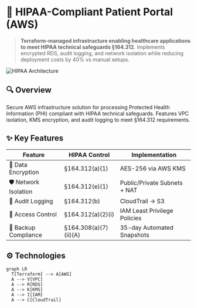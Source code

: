 # 🏥 HIPAA-Compliant Patient Portal (AWS)

> **Terraform-managed infrastructure enabling healthcare applications to meet HIPAA technical safeguards §164.312**. Implements encrypted RDS, audit logging, and network isolation while reducing deployment costs by 40% vs manual setups.

![HIPAA Architecture](architecture.png)  <!-- Add after uploading diagram -->

## 🔍 Overview
Secure AWS infrastructure solution for processing Protected Health Information (PHI) compliant with HIPAA technical safeguards. Features VPC isolation, KMS encryption, and audit logging to meet §164.312 requirements.

## ✨ Key Features
| **Feature**               | **HIPAA Control**       | **Implementation**               |
|---------------------------|-------------------------|----------------------------------|
| 🔐 Data Encryption       | §164.312(a)(1)          | AES-256 via AWS KMS              |
| 🛡️ Network Isolation     | §164.312(e)(1)          | Public/Private Subnets + NAT     |
| 📜 Audit Logging         | §164.312(b)             | CloudTrail → S3                  |
| 🔑 Access Control        | §164.312(a)(2)(i)       | IAM Least Privilege Policies     |
| 💾 Backup Compliance     | §164.308(a)(7)(ii)(A)   | 35-day Automated Snapshots       |

## ⚙️ Technologies
```mermaid
graph LR
  T[Terraform] --> A[AWS]
  A --> V[VPC]
  A --> R[RDS]
  A --> K[KMS]
  A --> I[IAM]
  A --> C[CloudTrail]

